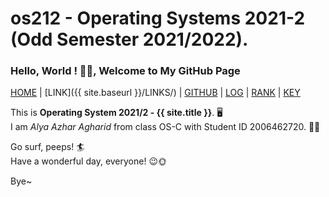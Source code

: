 # os212 - Operating Systems 2021-2 (Odd Semester 2021/2022).

### **Hello, World ! 👋😃, Welcome to My GitHub Page**  

[HOME](https://alyazharr.github.io/os212/) | [LINK]({{ site.baseurl }}/LINKS/) | [GITHUB](https://github.com/alyazharr) | [LOG](https://alyazharr.github.io/os212/TXT/mylog.txt) | [RANK](https://github.com/alyazharr/os212/blob/master/TXT/myrank.txt) | [KEY](https://github.com/alyazharr/os212/blob/master/TXT/mypubkey.txt)  

This is **Operating System 2021/2 - {{ site.title }}**. 🖥️  
I am _Alya Azhar Agharid_ from class OS-C with Student ID 2006462720. 👩‍🎓  

Go surf, peeps! 🏄  
Have a wonderful day, everyone! 😉🌞  
  
Bye~
